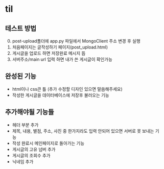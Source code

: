 # til

## 테스트 방법
0. post-upload폴더에 app.py 파일에서 MongoClient 주소 변경 후 실행
2. 처음페이지는 글작성하기 페이지(post_upload.html)
3. 게시글을 업로드 하면 저장완료 메시지 뜸
4. 서버주소/main url 입력 하면 내가 쓴 게시글이 확인가능 

## 완성된 기능
- html이나 css큰 틀 (추가 수정할 디자인 있으면 말씀해주세요)
- 작성한 게시글을 데이터베이스에 저장후 불러오는 기능

## 추가해야될 기능들
- 헤더 부분 추가 
- 제목, 내용, 별점, 주소, 사진 중 한가지라도 입력 안되어 있으면 서버로 못 보내는 기능
- 작성 완료시 메인페이지로 돌아가는 기능
- 게시글의 고유 넘버 추가 
- 게시글의 조회수 추가
- 닉네임 추가
